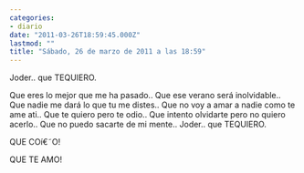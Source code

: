 ```yaml
---
categories:
- diario
date: "2011-03-26T18:59:45.000Z"
lastmod: ""
title: "Sábado, 26 de marzo de 2011 a las 18:59"
---
```


Joder.. que TEQUIERO.

Que eres lo mejor que me ha pasado..
Que ese verano será inolvidable..
Que nadie me dará lo que tu me distes..
Que no voy a amar a nadie como te ame ati..
Que te quiero pero te odio..
Que intento olvidarte pero no quiero acerlo..
Que no puedo sacarte de mi mente..
Joder.. que TEQUIERO.

QUE COí€˜O!

QUE TE AMO!